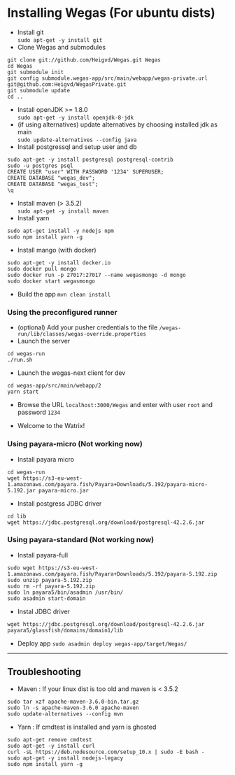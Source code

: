 # Installing Wegas (For ubuntu dists)
* Install git  
`sudo apt-get -y install git`
* Clone Wegas and submodules
```shell
git clone git://github.com/Heigvd/Wegas.git Wegas
cd Wegas
git submodule init
git config submodule.wegas-app/src/main/webapp/wegas-private.url git@github.com:Heigvd/WegasPrivate.git
git submodule update
cd ..
```
* Install openJDK >= 1.8.0  
`sudo apt-get -y install openjdk-8-jdk`
* (if using alternatives) update alternatives by choosing installed jdk as main  
`sudo update-alternatives --config java`
* Install postgressql and setup user and db
```shell
sudo apt-get -y install postgresql postgresql-contrib
sudo -u postgres psql
CREATE USER "user" WITH PASSWORD '1234' SUPERUSER;
CREATE DATABASE "wegas_dev";
CREATE DATABASE "wegas_test";
\q
```
* Install maven (> 3.5.2)  
`sudo apt-get -y install maven`
* Install yarn
```shell
sudo apt-get install -y nodejs npm
sudo npm install yarn -g
```
* Install mango (with docker)
```shell
sudo apt-get -y install docker.io
sudo docker pull mongo
sudo docker run -p 27017:27017 --name wegasmongo -d mongo
sudo docker start wegasmongo
```

* Build the app
`mvn clean install`

### Using the preconfigured runner
* (optional) Add your pusher credentials to the file `/wegas-run/lib/classes/wegas-override.properties`
* Launch the server  
```shell
cd wegas-run
./run.sh
```
* Launch the wegas-next client for dev
```shell
cd wegas-app/src/main/webapp/2
yarn start
```
* Browse the URL `localhost:3000/Wegas` and enter with user `root` and password `1234`

* Welcome to the Watrix!

### Using payara-micro (Not working now)
* Install payara micro
```shell
cd wegas-run
wget https://s3-eu-west-1.amazonaws.com/payara.fish/Payara+Downloads/5.192/payara-micro-5.192.jar payara-micro.jar
```
* Install postgress JDBC driver
```shell
cd lib
wget https://jdbc.postgresql.org/download/postgresql-42.2.6.jar
```
### Using payara-standard (Not working now)
* Install payara-full
```shell
sudo wget https://s3-eu-west-1.amazonaws.com/payara.fish/Payara+Downloads/5.192/payara-5.192.zip
sudo unzip payara-5.192.zip
sudo rm -rf payara-5.192.zip
sudo ln payara5/bin/asadmin /usr/bin/
sudo asadmin start-domain
```
* Instal JDBC driver
```shell
wget https://jdbc.postgresql.org/download/postgresql-42.2.6.jar payara5/glassfish/domains/domain1/lib
```
* Deploy app
`sudo asadmin deploy wegas-app/target/Wegas/`

------------------------
## Troubleshooting
* Maven : If your linux dist is too old and maven is < 3.5.2
```shell
sudo tar xzf apache-maven-3.6.0-bin.tar.gz
sudo ln -s apache-maven-3.6.0 apache-maven
sudo update-alternatives --config mvn
```
* Yarn : If cmdtest is installed and yarn is ghosted
```shell
sudo apt-get remove cmdtest
sudo apt-get -y install curl 
curl -sL https://deb.nodesource.com/setup_10.x | sudo -E bash -
sudo apt-get -y install nodejs-legacy
sudo npm install yarn -g
```